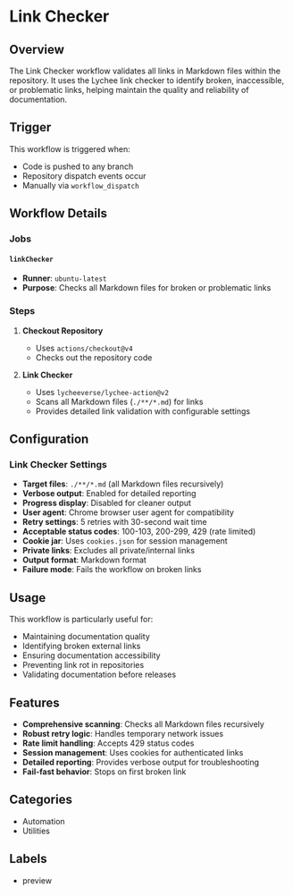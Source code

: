 # Link Checker

## Overview

The Link Checker workflow validates all links in Markdown files within the repository. It uses the Lychee link checker to identify broken, inaccessible, or problematic links, helping maintain the quality and reliability of documentation.

## Trigger

This workflow is triggered when:
- Code is pushed to any branch
- Repository dispatch events occur
- Manually via `workflow_dispatch`

## Workflow Details

### Jobs

#### `linkChecker`
- **Runner**: `ubuntu-latest`
- **Purpose**: Checks all Markdown files for broken or problematic links

### Steps

1. **Checkout Repository**
   - Uses `actions/checkout@v4`
   - Checks out the repository code

2. **Link Checker**
   - Uses `lycheeverse/lychee-action@v2`
   - Scans all Markdown files (`./**/*.md`) for links
   - Provides detailed link validation with configurable settings

## Configuration

### Link Checker Settings
- **Target files**: `./**/*.md` (all Markdown files recursively)
- **Verbose output**: Enabled for detailed reporting
- **Progress display**: Disabled for cleaner output
- **User agent**: Chrome browser user agent for compatibility
- **Retry settings**: 5 retries with 30-second wait time
- **Acceptable status codes**: 100-103, 200-299, 429 (rate limited)
- **Cookie jar**: Uses `cookies.json` for session management
- **Private links**: Excludes all private/internal links
- **Output format**: Markdown format
- **Failure mode**: Fails the workflow on broken links

## Usage

This workflow is particularly useful for:
- Maintaining documentation quality
- Identifying broken external links
- Ensuring documentation accessibility
- Preventing link rot in repositories
- Validating documentation before releases

## Features

- **Comprehensive scanning**: Checks all Markdown files recursively
- **Robust retry logic**: Handles temporary network issues
- **Rate limit handling**: Accepts 429 status codes
- **Session management**: Uses cookies for authenticated links
- **Detailed reporting**: Provides verbose output for troubleshooting
- **Fail-fast behavior**: Stops on first broken link

## Categories
- Automation
- Utilities

## Labels
- preview
